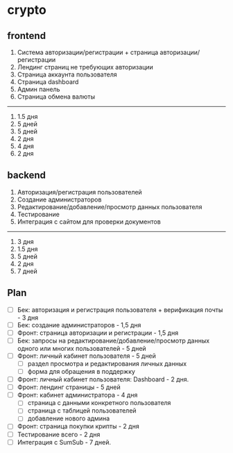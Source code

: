 # crypto

## frontend

1. Система авторизации/регистрации + страница авторизации/регистрации
2. Лендинг страниц не требующих авторизации
3. Страница аккаунта пользователя
4. Страница dashboard
5. Админ панель
6. Страница обмена валюты

---

1. 1.5 дня
2. 5 дней
3. 5 дней
4. 2 дня
5. 4 дня
6. 2 дня

## backend

1. Авторизация/регистрация пользователей
2. Создание администраторов
3. Редактирование/добавление/просмотр данных пользователя
4. Тестирование
5. Интеграция с сайтом для проверки документов

---

1. 3 дня
2. 1.5 дня
3. 5 дней
4. 2 дня
5. 7 дней

## Plan

- [ ] Бек: авторизация и регистрация пользователя + верификация почты - 3 дня
- [ ] Бек: создание администраторов - 1,5 дня
- [ ] Фронт: страница авторизации и регистрации - 1,5 дня
- [ ] Бек: запросы на редактирование/добавление/просмотр данных одного или многих пользователей - 5 дней
- [ ] Фронт: личный кабинет пользователя - 5 дней
  - [ ] раздел просмотра и редактирования личных данных
  - [ ] форма для обращения в поддержку
- [ ] Фронт: личный кабинет пользователя: Dashboard - 2 дня.
- [ ] Фронт: лендинг страницы - 5 дней
- [ ] Фронт: кабинет администратора - 4 дня
  - [ ] страница с данными конкретного пользователя
  - [ ] страница с таблицей пользователей
  - [ ] добавление нового админа
- [ ] Фронт: страница покупки крипты - 2 дня
- [ ] Тестирование всего - 2 дня
- [ ] Интеграция с SumSub - 7 дней.
